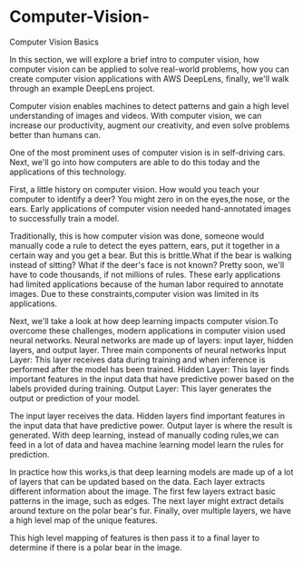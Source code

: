 # Computer-Vision-
Computer Vision Basics


In this section, we will explore a brief intro to computer vision, how computer vision can be applied to solve real-world problems, how you can create computer vision applications with AWS DeepLens, finally, we'll walk through an example DeepLens project.

Computer vision enables machines to detect patterns and gain a high level understanding of images and videos. With computer vision, we can increase our productivity, augment our creativity, and even solve problems better than humans can.

One of the most prominent uses of computer vision is in self-driving cars.
Next, we'll go into how computers are able to do this today and the applications of this technology.

First, a little history on computer vision.
How would you teach your computer to identify a deer?
You might zero in on the eyes,the nose, or the ears. Early applications of computer vision needed hand-annotated images to successfully train a model.

Traditionally, this is how computer vision was done, someone would manually code a rule to detect the eyes pattern, ears, put it together in a certain way and you get a bear.
But this is brittle.What if the bear is walking instead of sitting? What if the deer's face is not known?
Pretty soon, we'll have to code thousands, if not millions of rules. These early applications had limited applications because of the human labor required to annotate images.
Due to these constraints,computer vision was limited in its applications.

Next, we'll take a look at how deep learning impacts computer vision.To overcome these challenges, modern applications in computer vision used neural networks.
Neural networks are made up of layers: input layer, hidden layers, and output layer.
Three main components of neural networks
Input Layer: This layer receives data during training and when inference is performed after the model has been trained.
Hidden Layer: This layer finds important features in the input data that have predictive power based on the labels provided during training.
Output Layer: This layer generates the output or prediction of your model.

The input layer receives the data. Hidden layers find important features in the input data that have predictive power. Output layer is where the result is generated.
With deep learning, instead of manually coding rules,we can feed in a lot of data and havea machine learning model learn the rules for prediction.

In practice how this works,is that deep learning models are made up of a lot of layers that can be updated based on the data. Each layer extracts different information about the image. The first few layers extract basic patterns in the image, such as edges. The next layer might extract details around texture on the polar bear's fur. Finally, over multiple layers, we have a high level map of the unique features.

This high level mapping of features is then pass it to a final layer to determine if there is a polar bear in the image.


